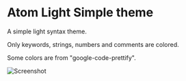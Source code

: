 # Atom Light Simple theme

A simple light syntax theme.

Only keywords, strings, numbers and comments are colored. 

Some colors are from "google-code-prettify".

![Screenshot](https://f.cloud.github.com/assets/69169/2289498/4c3cb0ec-a009-11e3-8dbd-077ee11741e5.gif)
